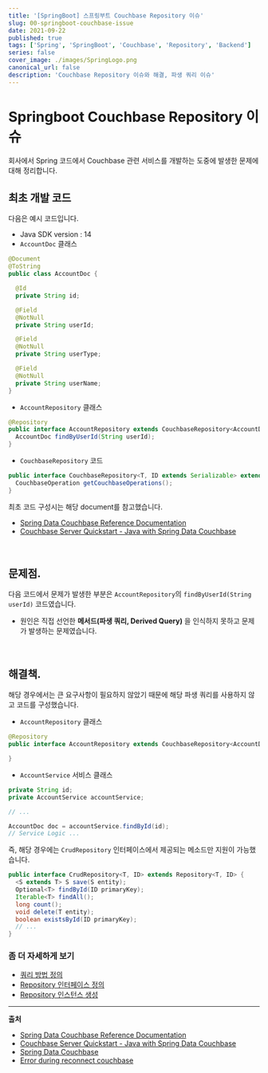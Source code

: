 ```yaml
---
title: '[SpringBoot] 스프링부트 Couchbase Repository 이슈'
slug: 00-springboot-couchbase-issue
date: 2021-09-22
published: true
tags: ['Spring', 'SpringBoot', 'Couchbase', 'Repository', 'Backend']
series: false
cover_image: ./images/SpringLogo.png
canonical_url: false
description: 'Couchbase Repository 이슈와 해결, 파생 쿼리 이슈'
---
```


# Springboot Couchbase Repository 이슈

회사에서 Spring 코드에서 Couchbase 관련 서비스를 개발하는 도중에 발생한 문제에 대해 정리합니다.

## 최초 개발 코드

다음은 예시 코드입니다.

- Java SDK version : 14
- `AccountDoc` 클래스

```java
@Document
@ToString
public class AccountDoc {

  @Id
  private String id;

  @Field
  @NotNull
  private String userId;

  @Field
  @NotNull
  private String userType;

  @Field
  @NotNull
  private String userName;
}
```

- `AccountRepository` 클래스

```java
@Repository
public interface AccountRepository extends CouchbaseRepository<AccountDoc, String> {
  AccountDoc findByUserId(String userId);
}
```

- `CouchbaseRepository` 코드

```java
public interface CouchbaseRepository<T, ID extends Serializable> extends CrudRepository<T, ID> {
  CouchbaseOperation getCouchbaseOperations();
}
```

최초 코드 구성시는 해당 document를 참고했습니다.

- [Spring Data Couchbase Reference Documentation](https://docs.spring.io/spring-data/couchbase/docs/current/reference/html/#reference)
- [Couchbase Server Quickstart - Java with Spring Data Couchbase](https://docs.couchbase.com/tutorials/quick-start/quickstart-java27-springdata32-intellij-firstquery-cb65.html#prerequisite-run-couchbase-server)

<br/>

## 문제점.

다음 코드에서 문제가 발생한 부분은 `AccountRepository`의 `findByUserId(String userId)` 코드였습니다.

- 원인은 직접 선언한 **메서드(파생 쿼리, Derived Query)** 을 인식하지 못하고 문제가 발생하는 문제였습니다.

<br/>

## 해결책.

해당 경우에서는 큰 요구사항이 필요하지 않았기 때문에 해당 파생 쿼리를 사용하지 않고 코드를 구성했습니다.

- `AccountRepository` 클래스

```java
@Repository
public interface AccountRepository extends CouchbaseRepository<AccountDoc, String> {

}
```

- `AccountService` 서비스 클래스

```java
private String id;
private AccountService accountService;

// ...

AccountDoc doc = accountService.findById(id);
// Service Logic ...
```

즉, 해당 경우에는 `CrudRepository` 인터페이스에서 제공되는 메소드만 지원이 가능했습니다.

```java
public interface CrudRepository<T, ID> extends Repository<T, ID> {
  <S extends T> S save(S entity);
  Optional<T> findById(ID primaryKey);
  Iterable<T> findAll();
  long count();
  void delete(T entity);
  boolean existsById(ID primaryKey);
  // ...
}
```

### 좀 더 자세하게 보기

- [쿼리 방법 정의](https://docs.spring.io/spring-data/couchbase/docs/current/reference/html/#repositories.query-methods.details)
- [Repository 인터페이스 정의](https://docs.spring.io/spring-data/couchbase/docs/current/reference/html/#repositories.definition)
- [Repository 인스턴스 생성](https://docs.spring.io/spring-data/couchbase/docs/current/reference/html/#repositories.create-instances)

---

**출처**

- [Spring Data Couchbase Reference Documentation](https://docs.spring.io/spring-data/couchbase/docs/current/reference/html/#reference)
- [Couchbase Server Quickstart - Java with Spring Data Couchbase](https://docs.couchbase.com/tutorials/quick-start/quickstart-java27-springdata32-intellij-firstquery-cb65.html#prerequisite-run-couchbase-server)
- [Spring Data Couchbase](https://spring.io/projects/spring-data-couchbase#overview)
- [Error during reconnect couchbase](https://forums.couchbase.com/t/error-during-reconnect-com-couchbase-client-deps-io-netty-channel-connecttimeoutexception-connect-callback-did-not-return-hit-safeguarding-timeout/23911)
